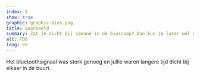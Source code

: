 ```yaml
---
index: 5
show: true
graphic: graphic-bios.png
title: Voorbeeld
summary: Zat je dicht bij iemand in de bioscoop? Dan kun je later wel een melding krijgen
alt: TBD
lang: en
---
```


Het bluetoothsignaal was sterk genoeg en jullie waren langere tijd dicht bij elkaar in de buurt.